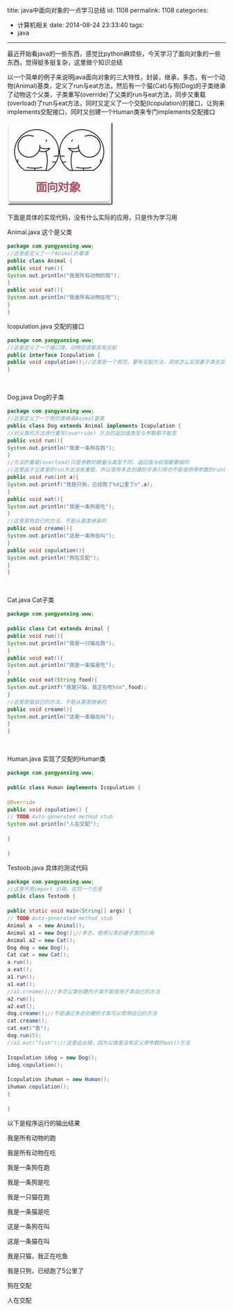 title: java中面向对象的一点学习总结
id: 1108
permalink: 1108
categories:
  - 计算机相关
date: 2014-08-24 23:33:40
tags:
  - java
---

最近开始看java的一些东西，感觉比python麻烦些，今天学习了面向对象的一些东西，觉得挺多挺复杂，这里做个知识总结

以一个简单的例子来说明java面向对象的三大特性，封装，继承，多态，有一个动物(Animal)基类，定义了run与eat方法，然后有一个猫(Cat)与狗(Dog)的子类继承了动物这个父类，子类重写(override)了父类的run与eat方法，同步又重载(overload)了run与eat方法，同时又定义了一个交配(Icopulation)的接口，让狗来implements交配接口，同时又创建一个Human类来专门implements交配接口

[![795ab47fjw1ejo4u6epeoj20ab083jrh](/image/2014/08/795ab47fjw1ejo4u6epeoj20ab083jrh_thumb.jpg "795ab47fjw1ejo4u6epeoj20ab083jrh")](/image/2014/08/795ab47fjw1ejo4u6epeoj20ab083jrh.jpg) 

下面是具体的实现代码，没有什么实际的应用，只是作为学习用
<!-- more -->
Animal.java 这个是父类
``` java
package com.yangyanxing.www;
//这里是定义了一个Animal的基类
public class Animal {
public void run(){
System.out.println("我是所有动物的跑");
}
public void eat(){
System.out.println("我是所有动物在吃");
}
}
```

Icopulation.java 交配的接口

``` java
package com.yangyanxing.www;
//这里定义了一个接口类，动物应该都具有交配
public interface Icopulation {
public void copulation();//这里是一个规范，要有交配方法，具体怎么实现要子类去实现
}
```

&#160;

Dog.java Dog的子类

``` java
package com.yangyanxing.www;
//这里定义了一个狗的类继承Animal基类
public class Dog extends Animal implements Icopulation {
//对父类的方法进行重写(override) 方法的返回值类型与参数都不能变
public void run(){
System.out.println("我是一条狗在跑");
}
//方法的重载(overload)只是参数的数量与类型不同，返回值与权限都要相同
//这里由于父类里的run方法没有重载，所以使用多态创建的子类引用也不能使用带参数的run(5)
public void run(int a){
System.out.printf("我是只狗，已经跑了%d公里了n",a);
}
public void eat(){
System.out.println("我是一条狗是吃");
}
//这里是狗自已的方法，不是从基类继承的
public void creame(){
System.out.println("这是一条狗在叫");
}
public void copulation(){
System.out.println("狗在交配");
}
}
```

&#160;

Cat.java Cat子类

``` java
package com.yangyanxing.www;

public class Cat extends Animal {
public void run(){
System.out.println("我是一只猫在跑");
}
public void eat(){
System.out.println("我是一条猫是吃");
}
public void eat(String food){
System.out.printf("我是只猫，我正在吃%sn",food);
}
//这里是猫自已的方法，不是从基类继承的
public void creame(){
System.out.println("这是一条猫在叫");
}
}

```

&#160;

Human.java 实现了交配的Human类

``` java
package com.yangyanxing.www;

public class Human implements Icopulation {

@Override
public void copulation() {
// TODO Auto-generated method stub
System.out.println("人在交配");

}

}

```

Testoob.java 具体的测试代码

``` java
package com.yangyanxing.www;
//这里不用import 引用，在同一个包里
public class Testoob {

public static void main(String[] args) {
// TODO Auto-generated method stub
Animal a  = new Animal();
Animal a1 = new Dog();//多态，使用父类创建子类的引用
Animal a2 = new Cat();
Dog dog = new Dog();
Cat cat = new Cat();
a.run();
a.eat();
a1.run();
a1.eat();
//a1.creame();//多态父类创建的子类不能使用子类自已的方法
a2.run();
a2.eat();
dog.creame();//不是通过多态创建的子类可以使用自已的方法
cat.creame();
cat.eat("鱼");
dog.run(5);
//a2.eat("fish");//这里会出错，因为父类里没有定义带参数的eat()方法

Icopulation idog = new Dog();
idog.copulation();

Icopulation ihuman = new Human();
ihuman.copulation();
}

}

```

以下是程序运行的输出结果

我是所有动物的跑

我是所有动物在吃

我是一条狗在跑

我是一条狗是吃

我是一只猫在跑

我是一条猫是吃

这是一条狗在叫

这是一条猫在叫

我是只猫，我正在吃鱼

我是只狗，已经跑了5公里了

狗在交配

人在交配